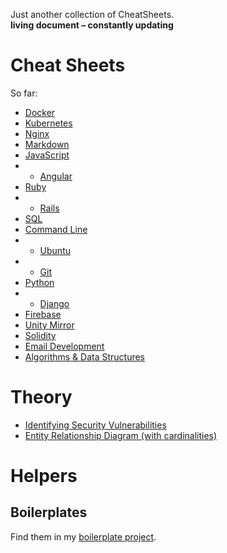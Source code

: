 Just another collection of CheatSheets.  
**living document – constantly updating**

# Cheat Sheets

So far:

- [Docker](/docker-cheatsheet.md)
- [Kubernetes](/kubernetes-cheatsheet.md)
- [Nginx](/nginx-cheatsheet.md)
- [Markdown](/Markdown-Cheatsheet.md)
- [JavaScript](/JavaScript-Cheatsheet.md)
- - [Angular](/Angular-Cheatsheet.md)
- [Ruby](/Ruby-Cheatsheet.md)
- - [Rails](/Ruby-on-Rails-Cheatsheet.md)
- [SQL](/sql.md)
- [Command Line](/Command-Line-Cheatsheet.md)
- - [Ubuntu](/ubuntu-cheatsheet.md)
- - [Git](/Git-Cheatsheet.md)
- [Python](/python-cheatsheet.md)
- - [Django](/django-cheatsheet.md)
- [Firebase](/firebase-cheatsheet.md)
- [Unity Mirror](/unity-mirror-cheatsheet.md)
- [Solidity](/Solidity-Cheatsheet.md)
- [Email Development](/Email-Development-Cheatsheet.md)
- [Algorithms & Data Structures](/Algorithms-Data-Structures-Cheatsheet.md)

# Theory

- [Identifying Security Vulnerabilities](/theory/identifying-security-vulnerabilities.md)
- [Entity Relationship Diagram (with cardinalities)](/theory/entity-relationship-diagram.md)

# Helpers

## Boilerplates

Find them in my [boilerplate project](https://github.com/ThibaultJanBeyer/tasks-starter-project).
